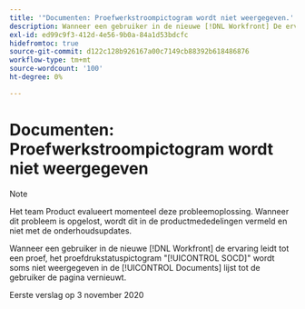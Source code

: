 ```yaml
---
title: '"Documenten: Proefwerkstroompictogram wordt niet weergegeven.'''
description: Wanneer een gebruiker in de nieuwe [!DNL Workfront] De ervaring leidt tot een proef, toont het proefdrukstatuspictogram "SOCD"soms niet in de lijst van Documenten tot de gebruiker de pagina vernieuwt.
exl-id: ed99c9f3-412d-4e56-9b0a-84a1d53bdcfc
hidefromtoc: true
source-git-commit: d122c128b926167a00c7149cb88392b618486876
workflow-type: tm+mt
source-wordcount: '100'
ht-degree: 0%

---
```


# Documenten: Proefwerkstroompictogram wordt niet weergegeven

>[!NOTE]
>
>Het team Product evalueert momenteel deze probleemoplossing. Wanneer dit probleem is opgelost, wordt dit in de productmededelingen vermeld en niet met de onderhoudsupdates.

Wanneer een gebruiker in de nieuwe [!DNL Workfront] de ervaring leidt tot een proef, het proefdrukstatuspictogram &quot;[!UICONTROL SOCD]&quot; wordt soms niet weergegeven in de [!UICONTROL Documents] lijst tot de gebruiker de pagina vernieuwt.

Eerste verslag op 3 november 2020

